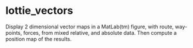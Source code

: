 # lottie_vectors
Display 2 dimensional vector maps in a MatLab(tm) figure, with route, way-points, forces, from mixed relative, and absolute data. Then compute a position map of the results.  

